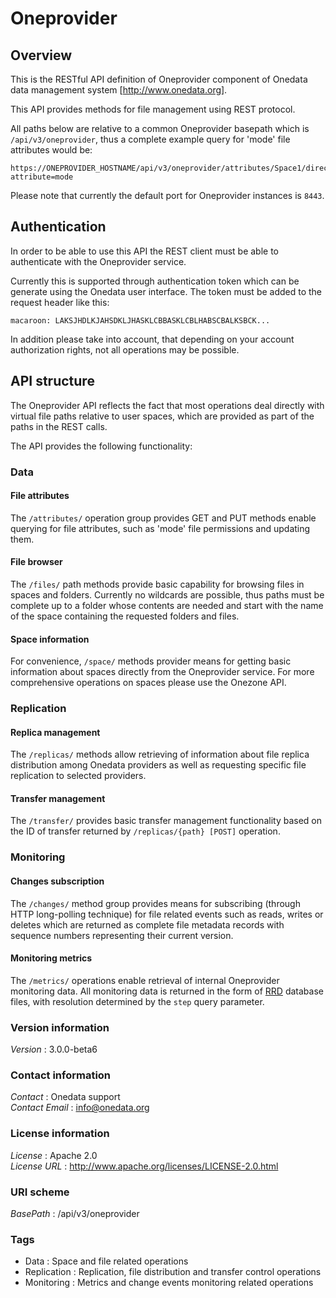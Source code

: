 # Oneprovider


<a name="overview"></a>
## Overview
This is the RESTful API definition of Oneprovider component of Onedata data management system [http://www.onedata.org].

This API provides methods for file management using REST protocol.

All paths below are relative to a common Oneprovider basepath which is `/api/v3/oneprovider`, thus a complete example
query for 'mode' file attributes would be:
 ```
 https://ONEPROVIDER_HOSTNAME/api/v3/oneprovider/attributes/Space1/directory1/file1.txt?attribute=mode
 ```
Please note that currently the default port for Oneprovider instances is `8443`.
## Authentication
In order to be able to use this API the REST client must be able to authenticate with the Oneprovider service.

Currently this is supported through authentication token which can be generate using the Onedata user interface. 
The token must be added to the request header like this:
 ```
 macaroon: LAKSJHDLKJAHSDKLJHASKLCBBASKLCBLHABSCBALKSBCK...
 ```

In addition please take into account, that depending on your account authorization rights, not all operations
may be possible.

## API structure
The Oneprovider API reflects the fact that most operations deal directly with virtual file paths relative to
user spaces, which are provided as part of the paths in the REST calls.

The API provides the following functionality:

### Data

#### File attributes
The `/attributes/` operation group provides GET and PUT methods enable querying
for file attributes, such as 'mode' file permissions and updating them.

#### File browser
The `/files/` path methods provide basic capability for browsing files in spaces and folders.
Currently no wildcards are possible, thus paths must be complete up to a folder whose
contents are needed and start with the name of the space containing the requested folders and files.

#### Space information
For convenience, `/space/` methods provider means for getting basic information about
spaces directly from the Oneprovider service. For more comprehensive operations
on spaces please use the Onezone API.

### Replication

#### Replica management
The `/replicas/` methods allow retrieving of information about file replica distribution
among Onedata providers as well as requesting specific file replication to selected
providers.

#### Transfer management
The `/transfer/` provides basic transfer management functionality based on the ID of transfer
returned by `/replicas/{path} [POST]` operation. 

### Monitoring

#### Changes subscription
The `/changes/` method group provides means for subscribing (through HTTP long-polling technique) for
file related events such as reads, writes or deletes which are returned as complete file metadata
records with sequence numbers representing their current version.

#### Monitoring metrics
The `/metrics/` operations enable retrieval of internal Oneprovider monitoring data.
All monitoring data is returned in the form of [RRD](http://oss.oetiker.ch/rrdtool/) 
database files, with resolution determined by the `step` query parameter.


### Version information
*Version* : 3.0.0-beta6


### Contact information
*Contact* : Onedata support  
*Contact Email* : info@onedata.org


### License information
*License* : Apache 2.0  
*License URL* : http://www.apache.org/licenses/LICENSE-2.0.html


### URI scheme
*BasePath* : /api/v3/oneprovider


### Tags

* Data : Space and file related operations
* Replication : Replication, file distribution and transfer control operations
* Monitoring : Metrics and change events monitoring related operations



